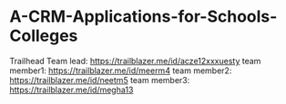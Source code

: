 # A-CRM-Applications-for-Schools-Colleges                 
Trailhead
Team lead: https://trailblazer.me/id/acze12xxxuesty
team member1: https://trailblazer.me/id/meerm4
team member2: https://trailblazer.me/id/neetm5
team member3: https://trailblazer.me/id/megha13
